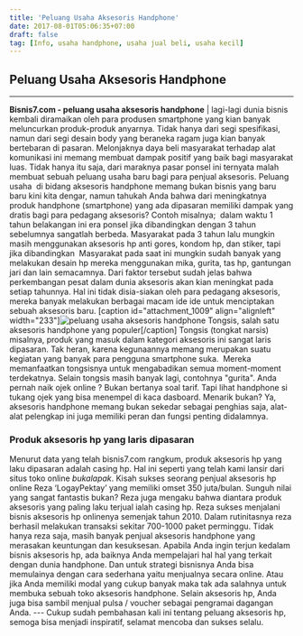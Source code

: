 ```yaml
---
title: 'Peluang Usaha Aksesoris Handphone'
date: 2017-08-01T05:06:35+07:00
draft: false
tag: [Info, usaha handphone, usaha jual beli, usaha kecil]
---
```

## Peluang Usaha Aksesoris Handphone
----

**Bisnis7.com - peluang usaha aksesoris handphone** | lagi-lagi dunia bisnis kembali diramaikan oleh para produsen smartphone yang kian banyak meluncurkan produk-produk anyarnya. Tidak hanya dari segi spesifikasi, namun dari segi desain body yang beraneka ragam juga kian banyak bertebaran di pasaran. Melonjaknya daya beli masyarakat terhadap alat komunikasi ini memang membuat dampak positif yang baik bagi masyarakat luas. Tidak hanya itu saja, dari maraknya pasar ponsel ini ternyata malah membuat sebuah peluang usaha baru bagi para penjual aksesoris. Peluang usaha  di bidang aksesoris handphone memang bukan bisnis yang baru baru kini kita dengar, namun tahukah Anda bahwa dari meningkatnya produk handphone (smartphone) yang ada dipasaran memiliki dampak yang dratis bagi para pedagang aksesoris? Contoh misalnya;  dalam waktu 1 tahun belakangan ini era ponsel jika dibandingkan dengan 3 tahun sebelumnya sangatlah berbeda. Masyarakat pada 3 tahun lalu mungkin masih menggunakan aksesoris hp anti gores, kondom hp, dan stiker, tapi jika dibandingkan  Masyarakat pada saat ini mungkin sudah banyak yang melakukan desain hp mereka menggunakan mika, gurita, tas hp, gantungan jari dan lain semacamnya. Dari faktor tersebut sudah jelas bahwa perkembangan pesat dalam dunia aksesoris akan kian meningkat pada setiap tahunnya. Hal ini tidak disia-siakan oleh para pedagang aksesoris, mereka banyak melakukan berbagai macam ide ide untuk menciptakan sebuah aksesoris baru. \[caption id="attachment_1009" align="alignleft" width="233"\]![peluang usaha aksesoris handphone](https://www.bisnis7.com/wp-content/uploads/2017/07/tongsis-yang-populer-bagi-yang-hobi-selfie.jpg) Tongsis, salah satu aksesoris handphone yang populer\[/caption\] Tongsis (tongkat narsis) misalnya, produk yang masuk dalam kategori aksesoris ini sangat laris dipasaran. Tak heran, karena kegunaannya memang merupakan suatu kegiatan yang banyak para pengguna smartphone suka.  Mereka memanfaatkan tongsisnya untuk mengabadikan semua moment-moment terdekatnya. Selain tongsis masih banyak lagi, contohnya "gurita". Anda pernah naik ojek online ? Bukan bertanya soal tarif. Tapi lihat handphone si  tukang ojek yang bisa menempel di kaca dasboard. Menarik bukan? Ya, aksesoris handphone memang bukan sekedar sebagai penghias saja, alat-alat pelengkap ini juga memiliki peran dan fungsi penting didalamnya.

### Produk aksesoris hp yang laris dipasaran

Menurut data yang telah bisnis7.com rangkum, produk aksesoris hp yang laku dipasaran adalah casing hp. Hal ini seperti yang telah kami lansir dari situs toko online _bukalapak_. Kisah sukses seorang penjual aksesoris hp online Reza ‘LogayPektay’ yang memiliki omset 350 juta/bulan. Sunguh nilai yang sangat fantastis bukan? Reza juga mengaku bahwa diantara produk aksesoris yang paling laku terjual ialah casing hp. Reza sukses menjalani bisnis aksesoris hp onlinenya semenjak tahun 2010. Dalam rutinitasnya reza berhasil melakukan transaksi sekitar 700-1000 paket perminggu. Tidak hanya reza saja, masih banyak penjual aksesoris handphone yang merasakan keuntungan dan kesuksesan. Apabila Anda ingin terjun kedalam bisnis aksesoris hp, ada baiknya Anda mempelajari hal hal yang terkait dengan dunia handphone. Dan untuk strategi bisnisnya Anda bisa memulainya dengan cara sederhana yaitu menjualnya secara online. Atau jika Anda memiliki modal yang cukup banyak maka tak ada salahnya untuk membuka sebuah toko aksesoris handphone. Selain aksesoris hp, Anda juga bisa sambil menjual pulsa / voucher sebagai pengramai dagangan Anda. --- Cukup sudah pembahasan kali ini tentang peluang aksesoris hp, semoga bisa menjadi inspiratif, selamat mencoba dan sukses selalu.